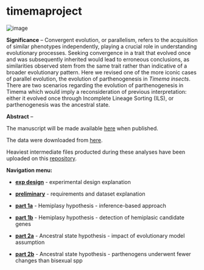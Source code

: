 # timemaproject

![image](https://photos.smugmug.com/Insects/Orthopteroid-Insects/Stick-Insects/i-S3tTc4h/2/4GPDB7Wg267WQ3QTvSKKFFcQsGR2NcVcf6h9F7Ph/XL/Timema5-XL.jpg)
 
**Significance** – Convergent evolution, or parallelism, refers to the acquisition of similar phenotypes independently, playing a crucial role in understanding evolutionary processes. Seeking convergence in a trait that evolved once and was subsequently inherited would lead to erroneous conclusions, as similarities observed stem from the same trait rather than indicative of a broader evolutionary pattern. Here we revised one of the more iconic cases of parallel evolution, the evolution of parthenogenesis in _Timema insects_. There are two scenarios regarding the evolution of parthenogenesis in Timema which would imply a reconsideration of previous interpretation: either it evolved once through Incomplete Lineage Sorting (ILS), or parthenogenesis was the ancestral state.

**Abstract** – 


The manuscript will be made available [here](https://docs.google.com/document/d/1YVz-CRNq2tLGpSSgd1OIrnAWtQ3ydXKF29ssKeqFaRc/edit?usp=sharing) when published.

The data were downloaded from [here](https://zenodo.org/records/5636226).

Heaviest intermediate files producted during these analyses have been uploaded on this [repository](---).


**Navigation menu:**

- [**exp design**](https://github.com/MattiaRag/timemaproject/blob/main/markdowns/exp_design.md) - experimental design explanation

- [**preliminary**](https://github.com/MattiaRag/timemaproject/blob/main/markdowns/preliminary.md) - requirements and dataset explanation

- [**part 1a**](https://github.com/MattiaRag/timemaproject/blob/main/markdowns/part_1a.md) - Hemiplasy hypothesis - inference-based approach

- [**part 1b**](https://github.com/MattiaRag/timemaproject/blob/main/markdowns/part_1b.md) - Hemiplasy hypothesis - detection of hemiplasic candidate genes

- [**part 2a**](https://github.com/MattiaRag/timemaproject/blob/main/markdowns/part_2a.md) - Ancestral state hypothesis - impact of evolutionary model assumption

- [**part 2b**](https://github.com/MattiaRag/timemaproject/blob/main/markdowns/part_2b.md) - Ancestral state hypothesis - parthenogens underwent fewer changes than bisexual spp
